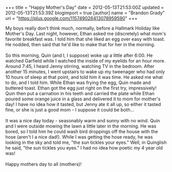 +++
title = "Happy Mother's Day"
date = 2012-05-13T21:53:00Z
updated = 2012-05-13T21:53:39Z
blogimport = true 
[author]
	name = "Brandon Grady"
	uri = "https://plus.google.com/115749026413078959590"
+++

My boys really don't think much, normally, before a Hallmark Holiday like Mother's Day. Last night, however, Ethan asked me (discretely) what mom's favorite breakfast was. I told him that she liked an egg over easy with toast. He nodded, then said that he'd like to make that for her in the morning.<br /><br />So this morning, Quin (and I, I suppose) woke up a little after 6:00. He watched Garfield while I watched the inside of my eyelids for an hour more. Around 7:45, I heard Jenny stirring, watching TV in the bedroom. After another 15 minutes, I went upstairs to wake up my tweenager who had only 10 hours of sleep at that point, and told him it was time. He asked me what to do, and I told him. While Ethan was frying the egg, Quin made and buttered toast. Ethan got the egg just right on the first try, impressively! Quin then put a carnation in his teeth and carried the plate while Ethan poured some orange juice in a glass and delivered it to mom for mother's day! I have no idea how it tasted, but Jenny ate it all up, so either it tasted fine, or she is just a good mom - I suppose it could be both...<br /><br />It was a nice day today - seasonably warm and sunny with no wind. Quin and I were outside mowing the lawn a little later in the morning. He was bored, so I told him he could wash bird droppings off the house with the hose (aren't I a nice dad!). While I was getting the hose ready, he was looking in the sky and told me, "the sun tickles your eyes." Well, in Quinglish he said, "the sun tickles you eyes." I had no idea how poetic my 4 year old was!<br /><br />Happy mothers day to all (mothers)!
